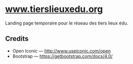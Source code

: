 # www.tierslieuxedu.org

Landing page temporaire pour le réseau des tiers lieux édu.


## Credits

 * Open Iconic — http://www.useiconic.com/open
 * Bootstrap  — https://getbootstrap.com/docs/4.0/
